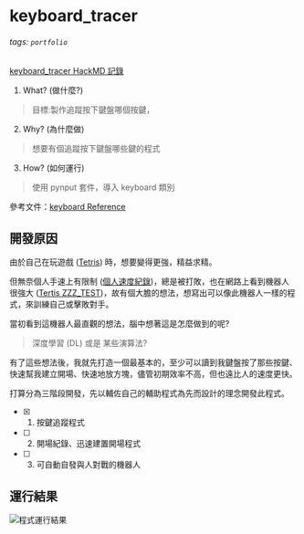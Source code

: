 # keyboard_tracer

###### tags: `portfolio`

[keyboard_tracer HackMD 記錄](https://hackmd.io/@zz8yeJXcQYOjqL6CsPNdlg/BJLVe78io)

1. What? (做什麼?)
> 目標:製作追蹤按下鍵盤哪個按鍵，
2. Why? (為什麼做)
> 想要有個追蹤按下鍵盤哪些鍵的程式
3. How? (如何運行)
> 使用 pynput 套件，導入 keyboard 類別

參考文件：[keyboard Reference](https://pynput.readthedocs.io/en/latest/keyboard.html)

## 開發原因

由於自己在玩遊戲 ([Tetris](https://tetr.io/)) 時，想要變得更強，精益求精。

但無奈個人手速上有限制 ([個人速度紀錄](https://youtu.be/DbAZ0Zf3wJs))，總是被打敗，也在網路上看到機器人很強大 ([Tertis ZZZ_TEST](https://www.youtube.com/watch?v=IuOJPCAZPM0&ab_channel=ICLY))，故有個大膽的想法，想寫出可以像此機器人一樣的程式，來訓練自己或擊敗對手。

當初看到這機器人最直觀的想法，腦中想著這是怎麼做到的呢? 
> 深度學習 (DL) 或是 某些演算法?

有了這些想法後，我就先打造一個最基本的，至少可以讀到我鍵盤按了那些按鍵、快速幫我建立開場、快速地放方塊，儘管初期效率不高，但也遠比人的速度更快。

打算分為三階段開發，先以輔佐自己的輔助程式為先而設計的理念開發此程式。

- [X] 1. 按鍵追蹤程式
- [ ] 2. 開場紀錄、迅速建置開場程式
- [ ] 3. 可自動自發與人對戰的機器人

## 運行結果
![程式運行結果](https://i.imgur.com/gzbPeDo.png)
